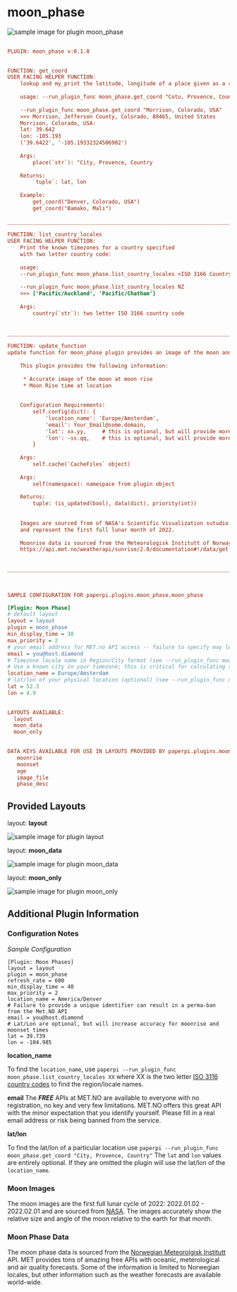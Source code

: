 # moon_phase

![sample image for plugin moon_phase](./moon_phase.layout-L-sample.png)
```ini
 
PLUGIN: moon_phase v:0.1.0

 
FUNCTION: get_coord
USER FACING HELPER FUNCTION:
    lookup and my_print the latitude, longitude of a place given as a string:
    
    usage: --run_plugin_func moon_phase.get_coord "Cotu, Provence, Country"
    
    --run_plugin_func moon_phase.get_coord "Morrison, Colorado, USA"
    >>> Morrison, Jefferson County, Colorado, 80465, United States
    Morrison, Colorado, USA:
    lat: 39.642
    lon: -105.193
    ('39.6422', '-105.19332324506902')
    
    Args:
        place(`str`): "City, Provence, Country
    
    Returns:
        `tuple`: lat, lon
        
    Example:
        get_coord("Denver, Colorado, USA")
        get_coord("Bamako, Mali")
        
___________________________________________________________________________
 
FUNCTION: list_country_locales
USER FACING HELPER FUNCTION:
    Print the known timezones for a country specified 
    with two letter country code:
    
    usage: 
    --run_plugin_func moon_phase.list_country_locales <ISO 3166 Country Code>
    
    --run_plugin_func moon_phase.list_country_locales NZ
    >>> ['Pacific/Auckland', 'Pacific/Chatham']
    
    Args:
        country(`str`): two letter ISO 3166 country code
    
    
___________________________________________________________________________
 
FUNCTION: update_function
update function for moon_phase plugin provides an image of the moon and moon data for a location
    
    This plugin provides the following information:
    
     * Accurate image of the moon at moon rise
     * Moon Rise time at location
     
    
    Configuration Requirements:
        self.config(dict): {
            'location_name': 'Europe/Amsterdam', 
            'email': Your_Email@some.domain,
            'lat': xx.yy,     # this is optional, but will provide more accuracy
            'lon': -ss.qq,    # this is optional, but will provide more accuracy
        }
        
    Args: 
        self.cache(`CacheFiles` object)
        
    Args:
        self(namespace): namespace from plugin object
    
    Returns:
        tuple: (is_updated(bool), data(dict), priority(int))
        
    
    Images are sourced from of NASA's Scientific Visualization sutudio: https://svs.gsfc.nasa.gov/4955#32006
    and represent the first full lunar month of 2022.
    
    Moonrise data is sourced from the Meteorologisk Institutt of Norway: 
    https://api.met.no/weatherapi/sunrise/2.0/documentation#!/data/get
            
    
___________________________________________________________________________
 
 

SAMPLE CONFIGURATION FOR paperpi.plugins.moon_phase.moon_phase

[Plugin: Moon Phase]
# default layout
layout = layout
plugin = moon_phase
min_display_time = 30
max_priority = 2
# your email address for MET.no API access -- failure to specify may lead to a perma-ban
email = you@host.diamond
# Timezone locale name in Region/City format (see --run_plugin_func moon_phase.list_country_locales)
# Use a known city in your timezone; this is critical for calculating the moonrise time
location_name = Europe/Amsterdam
# lat/lon of your physical location (optional) (see --run_plugin_func moon_phase.get_coord)
lat = 52.3
lon = 4.9

 
LAYOUTS AVAILABLE:
  layout
  moon_data
  moon_only
 

DATA KEYS AVAILABLE FOR USE IN LAYOUTS PROVIDED BY paperpi.plugins.moon_phase.moon_phase:
   moonrise
   moonset
   age
   image_file
   phase_desc
```

## Provided Layouts

layout: **layout**

![sample image for plugin layout](./moon_phase.layout-L-sample.png) 


layout: **moon_data**

![sample image for plugin moon_data](./moon_phase.moon_data-L-sample.png) 


layout: **moon_only**

![sample image for plugin moon_only](./moon_phase.moon_only-L-sample.png) 


## Additional Plugin Information

### Configuration Notes

*Sample Configuration*
```
[Plugin: Moon Phases]
layout = layout
plugin = moon_phase
refresh_rate = 600
min_display_time = 40
max_priority = 2
location_name = America/Denver
# Failure to provide a unique identifier can result in a perma-ban from the Met.NO API
email = you@host.diamond
# Lat/Lon are optional, but will increase accuracy for moonrise and moonset times
lat = 39.739
lon = -104.985
```
**location_name**

To find the `location_name`, use `paperpi --run_plugin_func moon_phase.list_country_locales XX` where XX is the two letter [ISO 3116 country codes](https://en.wikipedia.org/wiki/List_of_ISO_3166_country_codes) to find the region/locale names.

**email**
The ***FREE*** APIs at MET.NO are available to everyone with no registration, no key and very few limitations. MET.NO offers this great API with the minor expectation that you identify yourself. Please fill in a real email address or risk being banned from the service.

**lat/lon**

To find the lat/lon of a particular location use `paperpi --run_plugin_func moon_phase.get_coord "City, Provence, Country"` The `lat` and `lon` values are entirely optional. If they are omitted the plugin will use the lat/lon of the `location_name`.

### Moon Images
The moon images are the first full lunar cycle of 2022: 2022.01.02 - 2022.02.01 and are sourced from [NASA](https://svs.gsfc.nasa.gov/4955). The images accurately show the relative size and angle of the moon relative to the earth for that month. 

### Moon Phase Data
The moon phase data is sourced from the [Norwegian Meteorolgisk Institutt](https://api.met.no/weatherapi/sunrise/2.0/documentation#!/data/get_format) API. MET provides tons of amazing free APIs with oceanic, meterological and air quality forecasts. Some of the information is limited to Norwegian locales, but other information such as the weather forecasts are available world-wide.